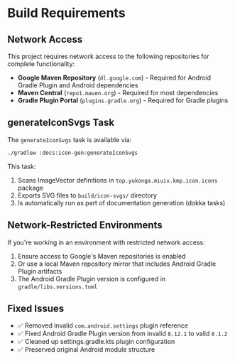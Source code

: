 # Build Requirements

## Network Access

This project requires network access to the following repositories for complete functionality:

- **Google Maven Repository** (`dl.google.com`) - Required for Android Gradle Plugin and Android dependencies
- **Maven Central** (`repo1.maven.org`) - Required for most dependencies
- **Gradle Plugin Portal** (`plugins.gradle.org`) - Required for Gradle plugins

## generateIconSvgs Task

The `generateIconSvgs` task is available via:

```bash
./gradlew :docs:icon-gen:generateIconSvgs
```

This task:
1. Scans ImageVector definitions in `top.yukonga.miuix.kmp.icon.icons` package
2. Exports SVG files to `build/icon-svgs/` directory
3. Is automatically run as part of documentation generation (dokka tasks)

## Network-Restricted Environments

If you're working in an environment with restricted network access:

1. Ensure access to Google's Maven repositories is enabled
2. Or use a local Maven repository mirror that includes Android Gradle Plugin artifacts
3. The Android Gradle Plugin version is configured in `gradle/libs.versions.toml`

## Fixed Issues

- ✅ Removed invalid `com.android.settings` plugin reference
- ✅ Fixed Android Gradle Plugin version from invalid `8.12.1` to valid `8.1.2`
- ✅ Cleaned up settings.gradle.kts plugin configuration
- ✅ Preserved original Android module structure